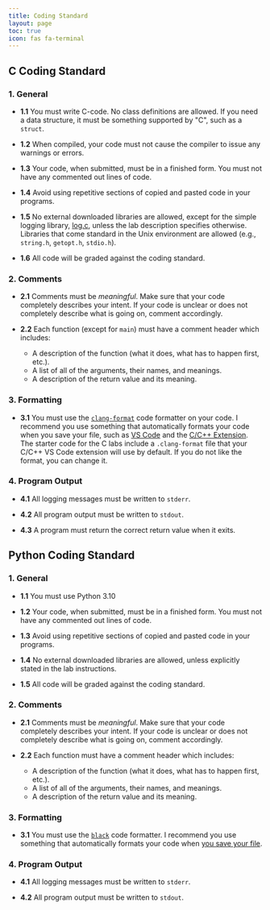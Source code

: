 ```yaml
---
title: Coding Standard
layout: page
toc: true
icon: fas fa-terminal
---
```


## C Coding Standard

### 1. General

* **1.1** You must write C-code. No class definitions are allowed. If you need a data structure, it must be something supported by "C", such as a `struct`.

* **1.2** When compiled, your code must not cause the compiler to issue any warnings or errors.

* **1.3** Your code, when submitted, must be in a finished form. You must not have any commented out lines of code.

* **1.4** Avoid using repetitive sections of copied and pasted code in your programs.

* **1.5** No external downloaded libraries are allowed, except for the simple logging library, [log.c](https://github.com/rxi/log.c), unless the lab description specifies otherwise. Libraries that come standard in the Unix environment are allowed (e.g., `string.h`, `getopt.h`, `stdio.h`). 

* **1.6** All code will be graded against the coding standard.

### 2. Comments
* **2.1** Comments must be _meaningful_. Make sure that your code completely describes your intent. If your code is unclear or does not completely describe what is going on, comment accordingly.

* **2.2** Each function (except for `main`) must have a comment header which includes:
    - A description of the function (what it does, what has to happen first, etc.).
    - A list of all of the arguments, their names, and meanings.
    - A description of the return value and its meaning.

### 3. Formatting
* **3.1** You must use the [`clang-format`](https://clang.llvm.org/docs/ClangFormat.html) code formatter on your code. I recommend you use something that automatically formats your code when you save your file, such as [VS Code](https://code.visualstudio.com) and the [C/C++ Extension](https://github.com/Microsoft/vscode-cpptools). The starter code for the C labs include a `.clang-format` file that your C/C++ VS Code extension will use by default. If you do not like the format, you can change it.
  
### 4. Program Output
* **4.1** All logging messages must be written to `stderr`.

* **4.2** All program output must be written to `stdout`.

* **4.3** A program must return the correct return value when it exits.

## Python Coding Standard

### 1. General
* **1.1** You must use Python 3.10

* **1.2** Your code, when submitted, must be in a finished form. You must not have any commented out lines of code.

* **1.3** Avoid using repetitive sections of copied and pasted code in your programs.

* **1.4** No external downloaded libraries are allowed, unless explicitly stated in the lab instructions. 

* **1.5** All code will be graded against the coding standard.

### 2. Comments
* **2.1** Comments must be _meaningful_. Make sure that your code completely describes your intent. If your code is unclear or does not completely describe what is going on, comment accordingly.

* **2.2** Each function must have a comment header which includes:
    - A description of the function (what it does, what has to happen first, etc.).
    - A list of all of the arguments, their names, and meanings.
    - A description of the return value and its meaning.

### 3. Formatting
* **3.1** You must use the [`black`](https://github.com/psf/black) code formatter. I recommend you use something that automatically formats your code when [you save your file](https://dev.to/adamlombard/how-to-use-the-black-python-code-formatter-in-vscode-3lo0).

### 4. Program Output
* **4.1** All logging messages must be written to `stderr`.

* **4.2** All program output must be written to `stdout`.
